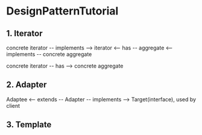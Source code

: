 # DesignPatternTutorial


## 1. Iterator

concrete iterator -- implements --> iterator <-- has -- aggregate <-- implements -- concrete aggregate

concrete iterator -- has --> concrete aggregate


## 2. Adapter

Adaptee <-- extends -- Adapter -- implements --> Target(interface),  used by client 

                               
## 3. Template


